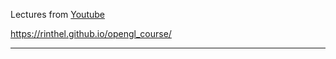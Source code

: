 Lectures from [Youtube](https://www.youtube.com/watch?v=kEAKvJKnvfA&list=PLvNHCGtd4kh_cYLKMP_E-jwF3YKpDP4hf)

https://rinthel.github.io/opengl_course/

----



